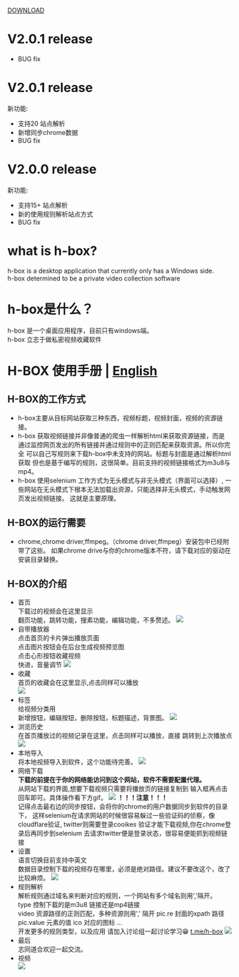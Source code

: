 [DOWNLOAD](https://github.com/alishanjack/h-box/releases)
# V2.0.1 release
- BUG fix
# V2.0.1 release
新功能:
- 支持20 站点解析
- 新增同步chrome数据
- BUG fix

# V2.0.0 release
新功能:
- 支持15+ 站点解析
- 新的使用规则解析站点方式
- BUG fix
# what is h-box?
h-box is a desktop application that currently only has a Windows side.<br>
h-box determined to be a private video collection software<br>




# h-box是什么？
h-box 是一个桌面应用程序，目前只有windows端。<br>
h-box 立志于做私密视频收藏软件<br>

# H-BOX 使用手册 | [English](https://github.com/alishanjack/h-box/blob/main/user.md)
## H-BOX的工作方式
- h-box主要从目标网站获取三种东西，视频标题，视频封面，视频的资源链接。
- h-box 获取视频链接并非像普通的爬虫一样解析html来获取资源链接，而是
  通过监控网页发出的所有链接并通过规则中的正则匹配来获取资源。所以你完全
  可以自己写规则来下载h-box中未支持的网站。标题与封面是通过解析html获取
  但也是基于编写的规则，这很简单。目前支持的视频链接格式为m3u8与mp4。
- h-box 使用selenium 工作方式为无头模式与非无头模式（界面可以选择）,
  一些网站在无头模式下根本无法加载出资源，只能选择非无头模式，手动触发网页发出视频链接。
  这就是主要原理。
## H-BOX的运行需要
- chrome,chrome driver,ffmpeg。（chrome driver,ffmpeg）安装包中已经附带了这些。
  如果chrome drive与你的chrome版本不符，请下载对应的驱动在安装目录替换。
## H-BOX的介绍
- 首页<br>
   下载过的视频会在这里显示<br>
    翻页功能，跳转功能，搜素功能，编辑功能，不多赘述。
  ![](https://github.com/alishanjack/h-box/blob/main/img/home.jpg)
- 自带播放器<br>
  点击首页的卡片弹出播放页面<br>
  点击图片按钮会在后台生成视频预览图<br>
  点击心形按钮收藏视频<br>
  快进，音量调节
  ![](https://github.com/alishanjack/h-box/blob/main/img/121441.jpg)
- 收藏<br>
  首页的收藏会在这里显示,点击同样可以播放<br>
  ![](https://github.com/alishanjack/h-box/blob/main/img/collect.jpg)
- 标签<br>
  给视频分类用<br>
  新增按钮，编辑按钮，删除按钮，标题描述，背景图。
  ![](https://github.com/alishanjack/h-box/blob/main/img/tag.jpg)
- 浏览历史<br>
  在首页播放过的视频记录在这里，点击同样可以播放，直接
  跳转到上次播放点
  ![](https://github.com/alishanjack/h-box/blob/main/img/history.jpg)
- 本地导入<br>
  将本地视频导入到软件，这个功能待完善。
  ![](https://github.com/alishanjack/h-box/blob/main/img/local.jpg)
- 网络下载<br>
  **下载的前提在于你的网络能访问到这个网站，软件不需要配置代理。**<br>
  从网站下载的界面,想要下载视频只需要将播放页的链接复制到
  输入框再点击回车即可。具体操作看下方gif。
  ![](https://github.com/alishanjack/h-box/blob/main/img/net.jpg)
  **！！！注意！！！**<br>
  记得点击最右边的同步按钮，会将你的chrome的用户数据同步到软件的目录下，
  这样selenium在请求网站的时候很容易躲过一些验证码的侦察，像cloudflare验证,
  twitter则需要登录cooikes 验证才能下载视频,你在chrome登录后再同步到selenium
  去请求twitter便是登录状态，很容易便能抓到视频链接
- 设置<br>
  语言切换目前支持中英文<br>
  数据目录控制下载的视频存在哪里，必须是绝对路径。建议不要改这个，改了比较麻烦。
  ![](https://github.com/alishanjack/h-box/blob/main/img/set.jpg)
- 规则解析<br>
  解析规则通过域名来判断对应的规则，一个网站有多个域名则用','隔开。<br>
  type 控制下载的是m3u8 链接还是mp4链接<br>
  video 资源路径的正则匹配，多种资源则用',' 隔开
  pic.re 封面的xpath 路径 pic.value 元素的值
  ico 对应的图标
  ...<br>
  开发更多的规则类型，以及应用 请加入讨论组一起讨论学习😁 [t.me/h-box](https://t.me/hboxapp)
  ![](https://github.com/alishanjack/h-box/blob/main/img/rule.jpg)
- 最后<br>
  志同道合欢迎一起交流。
- 视频<br>
  ![](https://github.com/alishanjack/h-box/blob/main/img/H-box.gif)  
  
  

